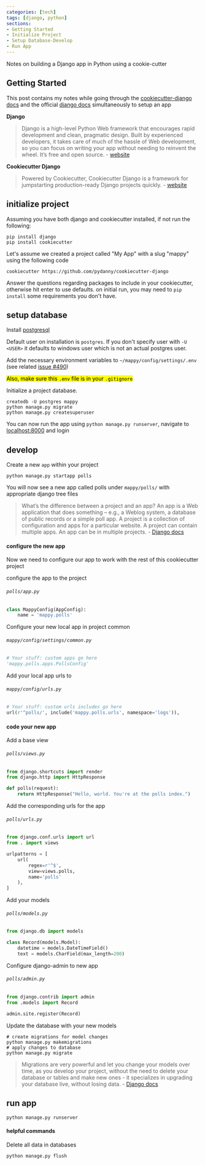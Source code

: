 ```yaml
---
categories: [tech]
tags: [django, python]
sections:
- Getting Started
- Initialize Project
- Setup Database-Develop
- Run App
---
```


Notes on building a Django app in Python using a cookie-cutter

<!-- excerpt separator -->

<div class="heading" id="getting_started"></div>

## Getting Started

This post contains my notes while going through the [cookiecutter-django docs](http://cookiecutter-django.readthedocs.io/en/latest/) and the official [django docs](https://docs.djangoproject.com/) simultaneously to setup an app  

**Django**

> Django is a high-level Python Web framework that encourages rapid development and clean, pragmatic design. Built by experienced developers, it takes care of much of the hassle of Web development, so you can focus on writing your app without needing to reinvent the wheel. It’s free and open source. - [website](https://github.com/pydanny/cookiecutter-django)

**Cookiecutter Django**

> Powered by Cookiecutter, Cookiecutter Django is a framework for jumpstarting production-ready Django projects quickly. - [website](https://github.com/pydanny/cookiecutter-django)

<div class="heading" id="initialize_project"></div>

## initialize project

Assuming you have both django and cookiecutter installed, if not run the following:  

```shell
pip install django
pip install cookiecutter
```

Let's assume we created a project called "My App" with a slug "mappy" using the following code    

```shell
cookiecutter https://github.com/pydanny/cookiecutter-django
```

Answer the questions regarding packages to include in your cookiecutter, otherwise hit enter to use defaults. on initial run, you may need to `pip install` some requirements you don't have.  

<div class="heading" id="setup_database"></div>

## setup database

Install [postgresql]()  

Default user on installation is `postgres`. If you don't specify user with `-U <USER>` it defaults to windows user which is not an actual postgres user.  

Add the necessary environment variables to `~/mappy/config/settings/.env` (see related [issue #490](https://github.com/pydanny/cookiecutter-django/issues/490))  

<mark>Also, make sure this `.env` file is in your `.gitignore`</mark>  

Initialize a project database.  

```shell
createdb -U postgres mappy
python manage.py migrate
python manage.py createsuperuser
```

You can now run the app using `python manage.py runserver`, navigate to [localhost:8000](http://127.0.0.1:8000/) and login  

<div class="heading" id="develop"></div>

## develop

Create a new `app` within your project  

```shell
python manage.py startapp polls
```

You will now see a new app called polls under `mappy/polls/` with appropriate django tree files  

> What’s the difference between a project and an app? An app is a Web application that does something – e.g., a Weblog system, a database of public records or a simple poll app. A project is a collection of configuration and apps for a particular website. A project can contain multiple apps. An app can be in multiple projects. - [Django docs](https://docs.djangoproject.com/en/1.10/intro/tutorial01/)  

#### configure the new app

Now we need to configure our app to work with the rest of this cookiecutter project  

configure the app to the project  

###### `polls/app.py`
```python
class MappyConfig(AppConfig):
    name = 'mappy.polls'
```

Configure your new local app in project common  

###### `mappy/config/settings/common.py`
```python
# Your stuff: custom apps go here
'mappy.polls.apps.PollsConfig'
```

Add your local app urls to

###### `mappy/config/urls.py`  
```python
# Your stuff: custom urls includes go here
url(r'^polls/', include('mappy.polls.urls', namespace='logs')),
```

#### code your new app

Add a base view  

###### `polls/views.py`  
```python
from django.shortcuts import render
from django.http import HttpResponse

def polls(request):
    return HttpResponse("Hello, world. You're at the polls index.")
```

Add the corresponding urls for the app  

###### `polls/urls.py`  
```python
from django.conf.urls import url
from . import views

urlpatterns = [
    url(
        regex=r'^$',
        view=views.polls,
        name='polls'
    ),
]
```

Add your models

###### `polls/models.py`  
```python
from django.db import models

class Record(models.Model):
    datetime = models.DateTimeField()
    text = models.CharField(max_length=200)
```

Configure django-admin to new app    

###### `polls/admin.py`  
```python
from django.contrib import admin
from .models import Record

admin.site.register(Record)
```

Update the database with your new models  

```shell
# create migrations for model changes
python manage.py makemigrations
# apply changes to database
python manage.py migrate
```

> Migrations are very powerful and let you change your models over time, as you develop your project, without the need to delete your database or tables and make new ones - it specializes in upgrading your database live, without losing data. - [Django docs](https://docs.djangoproject.com/en/1.10/intro/tutorial02/)  

<div class="heading" id="run_app"></div>

## run app  

```shell
python manage.py runserver
```

#### helpful commands

Delete all data in databases  

```shell
python manage.py flush
```
